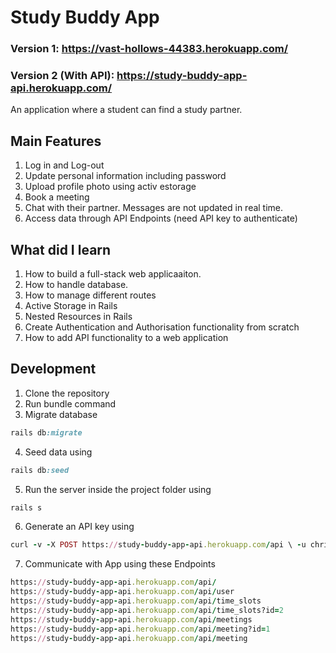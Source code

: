 # Study Buddy App
### Version 1: https://vast-hollows-44383.herokuapp.com/
### Version 2 (With API): https://study-buddy-app-api.herokuapp.com/



An application where a student can find a study partner.

## Main Features
1. Log in and Log-out
2. Update personal information including password
3. Upload profile photo using activ estorage
4. Book a meeting
5. Chat with their partner. Messages are not updated in real time.
6. Access data through API Endpoints (need API key to authenticate)


## What did I learn
1. How to build a full-stack web applicaaiton.
2. How to handle database.
3. How to manage different routes
4. Active Storage in Rails
5. Nested Resources in Rails
6. Create Authentication and Authorisation functionality from scratch
7. How to add API functionality to a web application

## Development
1. Clone the repository
2. Run bundle command
3. Migrate database 
```ruby
rails db:migrate
```
4. Seed data using
```ruby
rails db:seed
```
5. Run the server inside the project folder using
```ruby
rails s
```
6. Generate an API key using
```ruby
curl -v -X POST https://study-buddy-app-api.herokuapp.com/api \ -u chris@gogo.com:aaa
```
7. Communicate with App using these Endpoints
```ruby
https://study-buddy-app-api.herokuapp.com/api/ 
https://study-buddy-app-api.herokuapp.com/api/user
https://study-buddy-app-api.herokuapp.com/api/time_slots
https://study-buddy-app-api.herokuapp.com/api/time_slots?id=2
https://study-buddy-app-api.herokuapp.com/api/meetings
https://study-buddy-app-api.herokuapp.com/api/meeting?id=1
https://study-buddy-app-api.herokuapp.com/api/meeting
```

